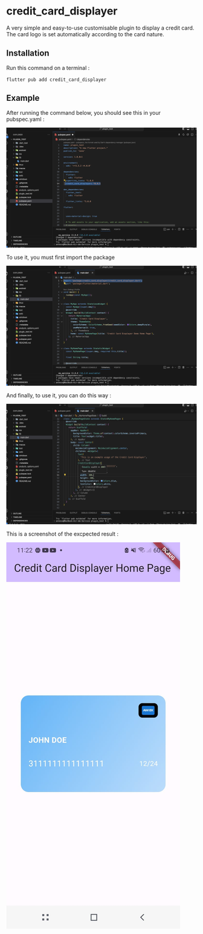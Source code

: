 # credit_card_displayer

A very simple and easy-to-use customisable plugin to display a credit card. The card logo is set automatically according
to the card nature.

## Installation

Run this command on a terminal :

```
flutter pub add credit_card_displayer
```

## Example

After running the command below, you should see this in your pubspec.yaml :

![pubspec.yaml](/screenshots/pubspec.yaml.png)

To use it, you must first import the package

![pubspec.yaml](/screenshots/importing.png)

And finally, to use it, you can do this way :

![pubspec.yaml](/screenshots/use.png)

This is a screenshot of the excpected result :

![pubspec.yaml](/screenshots/screenshot.jpeg)
